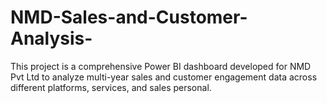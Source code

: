 # NMD-Sales-and-Customer-Analysis-
This project is a comprehensive Power BI dashboard developed for NMD Pvt Ltd to analyze multi-year sales and customer engagement data across different platforms, services, and sales personal.
